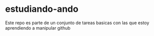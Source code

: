 # estudiando-ando
Este repo es parte de un conjunto de tareas basicas con las que estoy aprendiendo a manipular github
